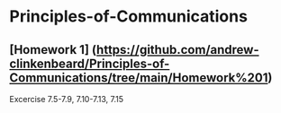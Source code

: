 # Principles-of-Communications

## [Homework 1] (https://github.com/andrew-clinkenbeard/Principles-of-Communications/tree/main/Homework%201)
Excercise 7.5-7.9, 7.10-7.13, 7.15
